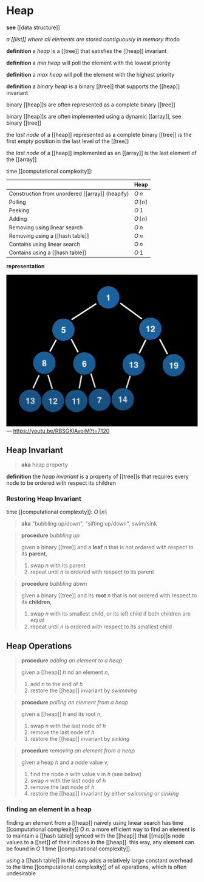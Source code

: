 # Heap

**see** [[data structure]]

_a [[list]] where all elements are stored contiguously in memory_ #todo

**definition** a _heap_ is a [[tree]] that satisfies the [[heap]] invariant

**definition** a _min heap_ will poll the element with the lowest priority

**definition** a _max heap_ will poll the element with the highest priority

**definition** a _binary heap_ is a binary [[tree]] that supports the [[heap]] invariant

binary [[heap]]s are often represented as a complete binary [[tree]]

binary [[heap]]s are often implemented using a dynamic [[array]], see binary [[tree]]

the _last node_ of a [[heap]] represented as a complete binary [[tree]] is the first empty position in the last level of the [[tree]]

the _last node_ of a [[heap]] implemented as an [[array]] is the last element of the [[array]]

time [[computational complexity]]:

|                                                 | Heap                 |
| ----------------------------------------------- | -------------------- |
| Construction from unordered [[array]] (heapify) | $O\ n$               |
| Polling                                         | $O\ \lceil n \rceil$ |
| Peeking                                         | $O\ 1$               |
| Adding                                          | $O\ \lceil n \rceil$ |
| Removing using linear search                    | $O\ n$               |
| Removing using a [[hash table]]                 | $O\ n$               |
| Contains using linear search                    | $O\ n$               |
| Contains using a [[hash table]]                 | $O\ 1$               |

**representation**

![](20220913201452.png) &mdash; <https://youtu.be/RBSGKlAvoiM?t=7120>

## Heap Invariant

> **aka** heap property

**definition** the _heap invariant_ is a property of [[tree]]s that requires every node to be ordered with respect its children

### Restoring Heap Invariant

time [[computational complexity]]: $O\ \lceil n \rceil$

> **aka** "bubbling up/down", "sifting up/down", swim/sink

> **procedure** _bubbling up_
>
> given a binary [[tree]] and a **leaf** $n$ that is not ordered with respect to its **parent**,
>
> 1. swap $n$ with its parent
> 2. repeat until $n$ is ordered with respect to its parent

> **procedure** _bubbling down_
>
> given a binary [[tree]] and its **root** $n$ that is not ordered with respect to its **children**,
>
> 1. swap $n$ with its smallest child, or its left child if both children are equal
> 2. repeat until $n$ is ordered with respect to its smallest child

## Heap Operations

> **procedure** _adding an element to a heap_
>
> given a [[heap]] $h$ nd an element $n$,
>
> 1. add $n$ to the end of $h$
> 2. restore the [[heap]] invariant by _swimming_

> **procedure** _polling an element from a heap_
>
> given a [[heap]] $h$ and its root $n$,
>
> 1. swap $n$ with the last node of $h$
> 2. remove the last node of $h$
> 3. restore the [[heap]] invariant by _sinking_

> **procedure** _removing an element from a heap_
>
> given a heap $h$ and a node value $v$,
>
> 1. find the node $n$ with value $v$ in $h$ (see below)
> 2. swap $n$ with the last node of $h$
> 3. remove the last node of $h$
> 4. restore the [[heap]] invariant by either _swimming_ or _sinking_

### finding an element in a heap

finding an element from a [[heap]] naively using linear search has time [[computational complexity]] $O\ n$. a more efficient way to find an element is to maintain a [[hash table]] synced with the [[heap]] that [[map]]s node values to a [[set]] of their indices in the [[heap]]. this way, any element can be found in $O\ 1$ time [[computational complexity]].

using a [[hash table]] in this way adds a relatively large constant overhead to the time [[computational complexity]] of all operations, which is often undesirable
